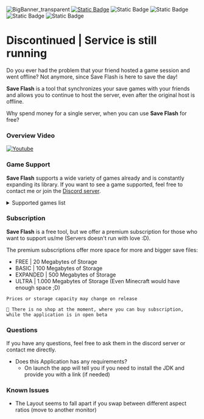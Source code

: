 ![BigBanner_transparent](https://github.com/ShuraBlack/SaveFlash/assets/69372954/febfba39-593f-4e6b-9baa-091820c98aee)
[![Static Badge](https://img.shields.io/badge/Download-v1.4.1_beta-blue?style=for-the-badge&logo=github&logoColor=blue)](https://github.com/ShuraBlack/SaveFlash/releases) ![Static Badge](https://img.shields.io/badge/-Windows%20Only-blue?style=for-the-badge&logo=windows)
 ![Static Badge](https://img.shields.io/badge/Supported_Games-22-orange?style=for-the-badge) ![Static Badge](https://img.shields.io/badge/Open_Beta-Launch-green?style=for-the-badge)
 ![Static Badge](https://img.shields.io/badge/Closed_Source--purple?style=for-the-badge)

# Discontinued | Service is still running

Do you ever had the problem that your friend hosted a game session and went offline?
Not anymore, since Save Flash is here to save the day!

**Save Flash** is a tool that synchronizes your save games with your friends and allows you
to continue to host the server, even after the original host is offline.

Why spend money for a single server, when you can use **Save Flash** for free?

### Overview Video
[![Youtube](https://github.com/ShuraBlack/SaveFlash/assets/69372954/e1cd3968-7882-4a89-9a36-38c76328443e)](https://youtu.be/9Dom-dc1E24?si=dL9Q5ddjJ2BjaQJ0)

### Game Support

**Save Flash** supports a wide variety of games already and is constantly expanding its library.
If you want to see a game supported, feel free to contact me or join the [Discord server](https://discord.gg/2GQg9QuFA7).

<details>
 <summary>Supported games list</summary>
 20 Minutes till dawn - 
 Brotato - 
 Core Keeper - 
 Dark Souls III - 
 Death must die - 
 Dying Light - 
 Dying Light 2 - 
 Dyson Sphere Program - 
 Generation Zero - 
 Grounded - 
 Heroes of Mighth & Magic III HD - 
 Kingdoms Reborn - 
 Lethal Company - 
 Raft - 
 Remnant - 
 Satisfactory - 
 Terraria - 
 The Forest - 
 tModLoader - 
 V Rising - 
 Valheim Ashlands - 
 Vampire Survivors - 
</details>

### Subscription

**Save Flash** is a free tool, but we offer a premium subscription for those who want to support us/me (Servers doesn't run with love :D).

The premium subscriptions offer more space for more and bigger save files:
- FREE | 20 Megabytes of Storage
- BASIC | 100 Megabytes of Storage
- EXPANDED | 500 Megabytes of Storage
- ULTRA | 1.000 Megabytes of Storage 
  (Even Minecraft would have enough space ;D)

`Prices or storage capacity may change on release`
```
🔴 There is no shop at the moment, where you can buy subscription, while the application is in open beta
```

### Questions

If you have any questions, feel free to ask them in the discord server or contact me directly.
- Does this Application has any requirements?
  - On launch the app will tell you if you need to install the JDK and provide you with a link (if needed)

### Known Issues
- The Layout seems to fall apart if you swap between different aspect ratios (move to another monitor)
